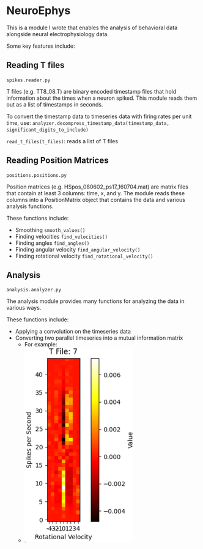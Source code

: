# NeuroEphys

This is a module I wrote that enables the analysis of behavioral data alongside neural electrophysiology data.

Some key features include:
## Reading T files
	spikes.reader.py
T files (e.g. TT8_08.T) are binary encoded timestamp files that hold information about the times when a neuron spiked. This module reads them out as a list of timestamps in seconds.

To convert the timestamp data to timeseries data with firing rates per unit time, use:
`analyzer.decompress_timestamp_data(timestamp_data, significant_digits_to_include)`

`read_t_files(t_files)`: reads a list of T files

## Reading Position Matrices
	positions.positions.py
Position matrices (e.g. HSpos_080602_ps17_160704.mat) are matrix files that contain at least 3 columns: time, x, and y. The module reads these columns into a PositionMatrix object that contains the data and various analysis functions.

These functions include:
- Smoothing `smooth_values()`
- Finding velocities `find_velocities()`
- Finding angles `find_angles()`
- Finding angular velocity `find_angular_velocity()`
- Finding rotational velocity `find_rotational_velocity()`

## Analysis
	analysis.analyzer.py
The analysis module provides many functions for analyzing the data in various ways.

These functions include:
- Applying a convolution on the timeseries data
- Converting two parallel timeseries into a mutual information matrix
  - For example:
  - ![img.png](examples/img.png)